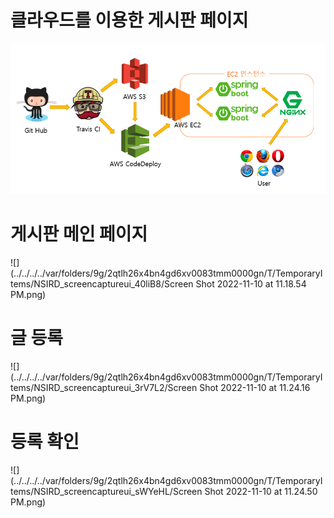 

# 클라우드를 이용한 게시판 페이지
![img.png](img.png)

# 게시판 메인 페이지
![](../../../../var/folders/9g/2qtlh26x4bn4gd6xv0083tmm0000gn/T/TemporaryItems/NSIRD_screencaptureui_40liB8/Screen Shot 2022-11-10 at 11.18.54 PM.png)

# 글 등록
![](../../../../var/folders/9g/2qtlh26x4bn4gd6xv0083tmm0000gn/T/TemporaryItems/NSIRD_screencaptureui_3rV7L2/Screen Shot 2022-11-10 at 11.24.16 PM.png)

# 등록 확인 
![](../../../../var/folders/9g/2qtlh26x4bn4gd6xv0083tmm0000gn/T/TemporaryItems/NSIRD_screencaptureui_sWYeHL/Screen Shot 2022-11-10 at 11.24.50 PM.png)